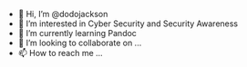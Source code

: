 - 👋 Hi, I’m @dodojackson
- 👀 I’m interested in Cyber Security and Security Awareness
- 🌱 I’m currently learning Pandoc
- 💞️ I’m looking to collaborate on ...
- 📫 How to reach me ...

<!---
dodojackson/dodojackson is a ✨ special ✨ repository because its `README.md` (this file) appears on your GitHub profile.
You can click the Preview link to take a look at your changes.
--->
